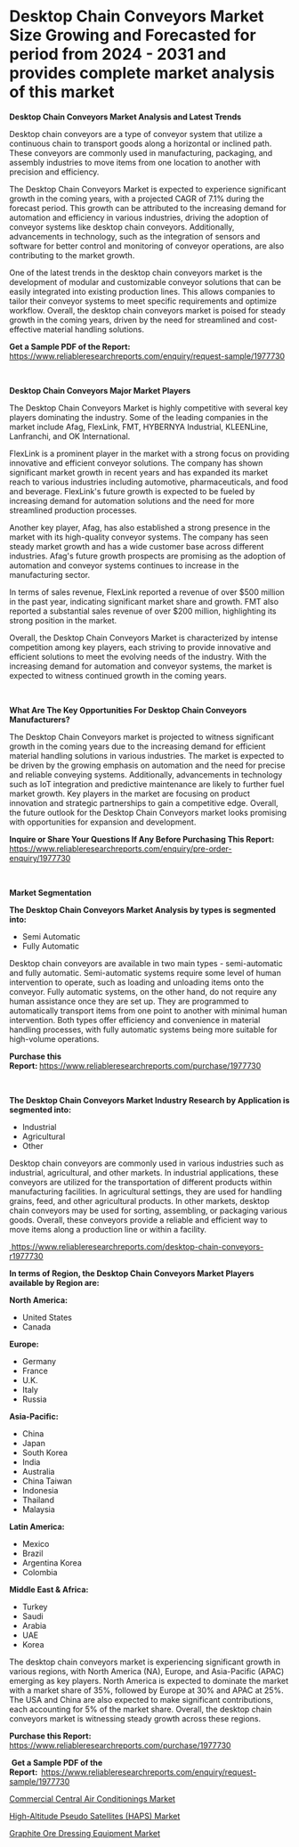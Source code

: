 <p><h1>Desktop Chain Conveyors Market Size Growing and Forecasted for period from 2024 - 2031 and provides complete market analysis of this market</h1></p><p><strong>Desktop Chain Conveyors Market Analysis and Latest Trends</strong></p>
<p><p>Desktop chain conveyors are a type of conveyor system that utilize a continuous chain to transport goods along a horizontal or inclined path. These conveyors are commonly used in manufacturing, packaging, and assembly industries to move items from one location to another with precision and efficiency.</p><p>The Desktop Chain Conveyors Market is expected to experience significant growth in the coming years, with a projected CAGR of 7.1% during the forecast period. This growth can be attributed to the increasing demand for automation and efficiency in various industries, driving the adoption of conveyor systems like desktop chain conveyors. Additionally, advancements in technology, such as the integration of sensors and software for better control and monitoring of conveyor operations, are also contributing to the market growth.</p><p>One of the latest trends in the desktop chain conveyors market is the development of modular and customizable conveyor solutions that can be easily integrated into existing production lines. This allows companies to tailor their conveyor systems to meet specific requirements and optimize workflow. Overall, the desktop chain conveyors market is poised for steady growth in the coming years, driven by the need for streamlined and cost-effective material handling solutions.</p></p>
<p><strong>Get a Sample PDF of the Report:&nbsp;</strong> <a href="https://www.reliableresearchreports.com/enquiry/request-sample/1977730">https://www.reliableresearchreports.com/enquiry/request-sample/1977730</a></p>
<p>&nbsp;</p>
<p><strong>Desktop Chain Conveyors Major Market Players</strong></p>
<p><p>The Desktop Chain Conveyors Market is highly competitive with several key players dominating the industry. Some of the leading companies in the market include Afag, FlexLink, FMT, HYBERNYA Industrial, KLEENLine, Lanfranchi, and OK International.</p><p>FlexLink is a prominent player in the market with a strong focus on providing innovative and efficient conveyor solutions. The company has shown significant market growth in recent years and has expanded its market reach to various industries including automotive, pharmaceuticals, and food and beverage. FlexLink's future growth is expected to be fueled by increasing demand for automation solutions and the need for more streamlined production processes.</p><p>Another key player, Afag, has also established a strong presence in the market with its high-quality conveyor systems. The company has seen steady market growth and has a wide customer base across different industries. Afag's future growth prospects are promising as the adoption of automation and conveyor systems continues to increase in the manufacturing sector.</p><p>In terms of sales revenue, FlexLink reported a revenue of over $500 million in the past year, indicating significant market share and growth. FMT also reported a substantial sales revenue of over $200 million, highlighting its strong position in the market.</p><p>Overall, the Desktop Chain Conveyors Market is characterized by intense competition among key players, each striving to provide innovative and efficient solutions to meet the evolving needs of the industry. With the increasing demand for automation and conveyor systems, the market is expected to witness continued growth in the coming years.</p></p>
<p>&nbsp;</p>
<p><strong>What Are The Key Opportunities For Desktop Chain Conveyors Manufacturers?</strong></p>
<p><p>The Desktop Chain Conveyors market is projected to witness significant growth in the coming years due to the increasing demand for efficient material handling solutions in various industries. The market is expected to be driven by the growing emphasis on automation and the need for precise and reliable conveying systems. Additionally, advancements in technology such as IoT integration and predictive maintenance are likely to further fuel market growth. Key players in the market are focusing on product innovation and strategic partnerships to gain a competitive edge. Overall, the future outlook for the Desktop Chain Conveyors market looks promising with opportunities for expansion and development.</p></p>
<p><strong>Inquire or Share Your Questions If Any Before Purchasing This Report:</strong> <a href="https://www.reliableresearchreports.com/enquiry/pre-order-enquiry/1977730">https://www.reliableresearchreports.com/enquiry/pre-order-enquiry/1977730</a></p>
<p>&nbsp;</p>
<p><strong>Market Segmentation</strong></p>
<p><strong>The Desktop Chain Conveyors Market Analysis by types is segmented into:</strong></p>
<p><ul><li>Semi Automatic</li><li>Fully Automatic</li></ul></p>
<p><p>Desktop chain conveyors are available in two main types - semi-automatic and fully automatic. Semi-automatic systems require some level of human intervention to operate, such as loading and unloading items onto the conveyor. Fully automatic systems, on the other hand, do not require any human assistance once they are set up. They are programmed to automatically transport items from one point to another with minimal human intervention. Both types offer efficiency and convenience in material handling processes, with fully automatic systems being more suitable for high-volume operations.</p></p>
<p><strong>Purchase this Report:&nbsp;</strong><a href="https://www.reliableresearchreports.com/purchase/1977730">https://www.reliableresearchreports.com/purchase/1977730</a></p>
<p>&nbsp;</p>
<p><strong>The Desktop Chain Conveyors Market Industry Research by Application is segmented into:</strong></p>
<p><ul><li>Industrial</li><li>Agricultural</li><li>Other</li></ul></p>
<p><p>Desktop chain conveyors are commonly used in various industries such as industrial, agricultural, and other markets. In industrial applications, these conveyors are utilized for the transportation of different products within manufacturing facilities. In agricultural settings, they are used for handling grains, feed, and other agricultural products. In other markets, desktop chain conveyors may be used for sorting, assembling, or packaging various goods. Overall, these conveyors provide a reliable and efficient way to move items along a production line or within a facility.</p></p>
<p><a href="https://www.reliableresearchreports.com/desktop-chain-conveyors-r1977730">&nbsp;https://www.reliableresearchreports.com/desktop-chain-conveyors-r1977730</a></p>
<p><strong>In terms of Region, the Desktop Chain Conveyors Market Players available by Region are:</strong></p>
<p>
    <p> <strong> North America: </strong>
        <ul>
            <li>United States</li>
            <li>Canada</li>
        </ul>
        </p> 
    <p> <strong> Europe: </strong>
        <ul>
            <li>Germany</li>
            <li>France</li>
            <li>U.K.</li>
            <li>Italy</li>
            <li>Russia</li>
        </ul>
        </p> 
    <p> <strong> Asia-Pacific: </strong>
        <ul>
            <li>China</li>
            <li>Japan</li>
            <li>South Korea</li>
            <li>India</li>
            <li>Australia</li>
            <li>China Taiwan</li>
            <li>Indonesia</li>
            <li>Thailand</li>
            <li>Malaysia</li>
        </ul>
        </p> 
    <p> <strong> Latin America: </strong>
        <ul>
            <li>Mexico</li>
            <li>Brazil</li>
            <li>Argentina Korea</li>
            <li>Colombia</li>
        </ul>
        </p> 
    <p> <strong> Middle East & Africa: </strong>
        <ul>
            <li>Turkey</li>
            <li>Saudi</li>
            <li>Arabia</li>
            <li>UAE</li>
            <li>Korea</li>
        </ul>
    </p>
    </p>
<p><p>The desktop chain conveyors market is experiencing significant growth in various regions, with North America (NA), Europe, and Asia-Pacific (APAC) emerging as key players. North America is expected to dominate the market with a market share of 35%, followed by Europe at 30% and APAC at 25%. The USA and China are also expected to make significant contributions, each accounting for 5% of the market share. Overall, the desktop chain conveyors market is witnessing steady growth across these regions.</p></p>
<p><strong>Purchase this Report: </strong><a href="https://www.reliableresearchreports.com/purchase/1977730">https://www.reliableresearchreports.com/purchase/1977730</a></p>
<p>&nbsp;<strong>Get a Sample PDF of the Report:&nbsp;&nbsp;</strong><a href="https://www.reliableresearchreports.com/enquiry/request-sample/1977730">https://www.reliableresearchreports.com/enquiry/request-sample/1977730</a></p>
<p><strong></strong></p>
<p><p><a href="https://github.com/lbird53714/Market-Research-Report-List-4/blob/main/commercial-central-air-conditionings-market.md">Commercial Central Air Conditionings Market</a></p><p><a href="https://www.linkedin.com/pulse/high-altitude-pseudo-satellites-haps-market-insight-trends-dopce?trackingId=4ang49Z4UDynq5huvk3v7Q%3D%3D">High-Altitude Pseudo Satellites (HAPS) Market</a></p><p><a href="https://www.linkedin.com/pulse/graphite-ore-dressing-equipment-market-size-trends-complete-11jze?trackingId=Cd3p%2FgVEnYqQfShUJoxoOw%3D%3D">Graphite Ore Dressing Equipment Market</a></p></p>